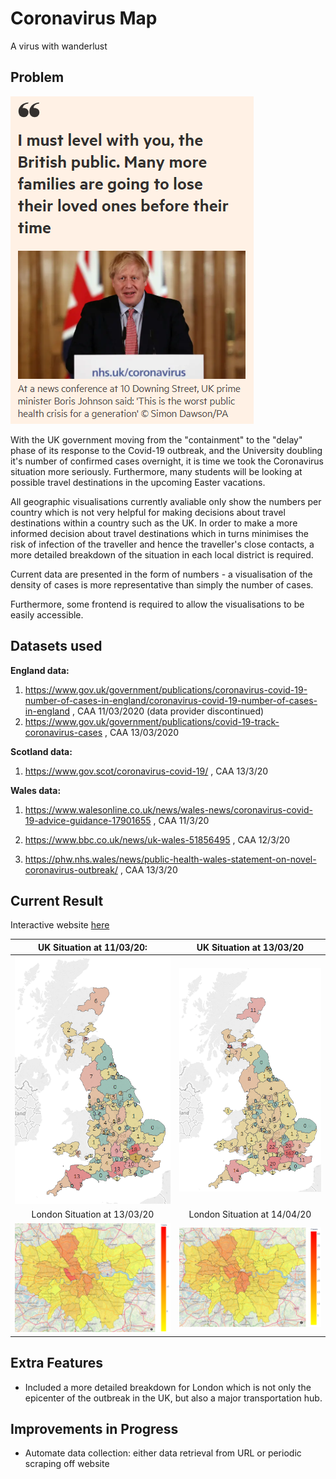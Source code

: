 # Coronavirus Map

A virus with wanderlust

## Problem

![Boris](Images\boris.png)

With the UK government moving from the "containment" to the "delay" phase of its response to the Covid-19 outbreak, and the University doubling it's number of confirmed cases overnight, it is time we took the Coronavirus situation more seriously. Furthermore, many students will be looking at possible travel destinations in the upcoming Easter vacations.

All geographic visualisations currently avaliable only show the numbers per country which is not very helpful for making decisions about travel destinations within a country such as the UK. In order to make a more informed decision about travel destinations which in turns minimises the risk of infection of the traveller and hence the traveller's close contacts, a more detailed breakdown of the situation in each local district is required.

Current data are presented in the form of numbers - a visualisation of the density of cases is more representative than simply the number of cases.

Furthermore, some frontend is required to allow the visualisations to be easily accessible.

## Datasets used

**England data:**
1. https://www.gov.uk/government/publications/coronavirus-covid-19-number-of-cases-in-england/coronavirus-covid-19-number-of-cases-in-england , CAA 11/03/2020 (data provider discontinued)
2. https://www.gov.uk/government/publications/covid-19-track-coronavirus-cases , CAA 13/03/2020

**Scotland data:**

1. https://www.gov.scot/coronavirus-covid-19/ , CAA 13/3/20

**Wales data:**

1. https://www.walesonline.co.uk/news/wales-news/coronavirus-covid-19-advice-guidance-17901655 , CAA 11/3/20
2. https://www.bbc.co.uk/news/uk-wales-51856495 , CAA 12/3/20

3. https://phw.nhs.wales/news/public-health-wales-statement-on-novel-coronavirus-outbreak/ , CAA 13/3/20

## Current Result

Interactive website [here](https://terenceneo.github.io/Data-Visualisations/VirusinUK.html)

UK Situation at 11/03/20:            | UK Situation at 13/03/20
:--------------------------------:|:--------------------------------:
![110320 map](Images\Tab_map_110320.png) | ![130320 map](Images\Tab_map_130320.png)
London Situation at 13/03/20 | London Situation at 14/04/20
![130320 london](Images\london_130320.png) | ![140320 london](Images\london_140320.png)

## Extra Features

- Included a more detailed breakdown for London which is not only the epicenter of the outbreak in the UK, but also a major transportation hub.

## Improvements in Progress

- Automate data collection: either data retrieval from URL or periodic scraping off website
